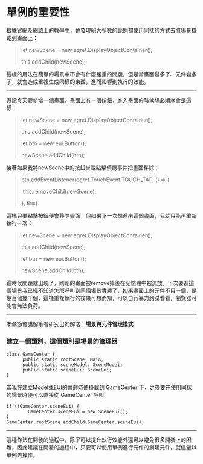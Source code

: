 # 單例的重要性

根據官網及網路上的教學中，會發現絕大多數的範例都使用同樣的方式去將場景掛載到畫面上：

> let newScene = new egret.DisplayObjectContainer();
>
> this.addChild(newScene);

這樣的用法在簡單的場景中不會有什麼嚴重的問題，但是當畫面變多了、元件變多了，就會造成重複生成同樣的東西，進而影響到執行的效能。

----

假設今天要新增一個畫面，畫面上有一個按鈕，進入畫面的時候想必順序會是這樣：

> let newScene = new egret.DisplayObjectContainer();
>
> this.addChild(newScene);
>
> let btn = new eui.Button();
>
> newScene.addChild(btn);

接著如果我將newScene中的按鈕掛載點擊偵聽事件把畫面移除：

> btn.addEventListener(egret.TouchEvent.TOUCH_TAP, () => {
>
> ​		this.removeChild(newScene);
>
> }, this)

這樣只要點擊按鈕便會移除畫面，但如果下一次想進來這個畫面，我就只能再重新執行一次：

> let newScene = new egret.DisplayObjectContainer();
>
> this.addChild(newScene);
>
> let btn = new eui.Button();
>
> newScene.addChild(btn);

這時候問題就出現了，剛剛的畫面被remove掉後在記憶體中被流放，下次要進這個場景我已經不知道怎麼呼叫到同個場景實體了，如果畫面上的元件不只一個，是幾百個幾千個，這樣重複執行的後果可想而知，可以自行暴力測試看看，瀏覽器可能會無法負荷。

----

本章節會講解筆者研究出的解法：**場景與元件管理模式**

### 建立一個類別，這個類別是場景的管理器

```
class GameCenter {
	  public static rootScene: Main;
	  public static sceneModel: SceneModel;
	  public static sceneEui: SceneEui;
}
```

當我在建立Model或EUI的實體時便掛載到 GameCenter 下，之後要在使用同樣的場景時便可以直接從 GameCenter 呼叫。

```
if (!GameCenter.sceneEui) {
		GameCenter.sceneEui = new SceneEui();
}
GameCenter.rootScene.addChild(GameCenter.sceneEui);
```

----

這種作法在開發的過程中，除了可以提升執行效能外還可以避免很多開發上的困難，因此建議在開發的過程中，只要可以使用單例進行元件的創建元件，就儘量以單例去操作。